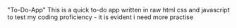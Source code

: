 "To-Do-App" 
This is a quick to-do app written in raw html css and javascript to test my coding proficiency - it is evident i need more practise
